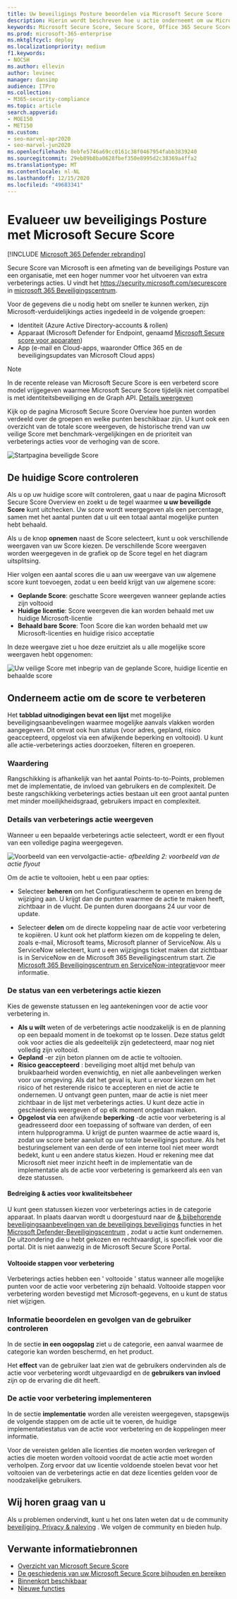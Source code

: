 ```yaml
---
title: Uw beveiligings Posture beoordelen via Microsoft Secure Score
description: Hierin wordt beschreven hoe u actie onderneemt om uw Microsoft Secure score te verbeteren in het Microsoft 365-Beveiligingscentrum.
keywords: Microsoft Secure Score, Secure Score, Office 365 Secure Score, Microsoft Security Score, Microsoft 365 Beveiligingscentrum, verbeteringen van verbetering
ms.prod: microsoft-365-enterprise
ms.mktglfcycl: deploy
ms.localizationpriority: medium
f1.keywords:
- NOCSH
ms.author: ellevin
author: levinec
manager: dansimp
audience: ITPro
ms.collection:
- M365-security-compliance
ms.topic: article
search.appverid:
- MOE150
- MET150
ms.custom:
- seo-marvel-apr2020
- seo-marvel-jun2020
ms.openlocfilehash: 8ebfe5746a69cc0161c38f0467954fabb3839240
ms.sourcegitcommit: 29eb89b8ba0628fbef350e8995d2c38369a4ffa2
ms.translationtype: MT
ms.contentlocale: nl-NL
ms.lasthandoff: 12/15/2020
ms.locfileid: "49683341"
---
```

# <a name="assess-your-security-posture-with-microsoft-secure-score"></a>Evalueer uw beveiligings Posture met Microsoft Secure Score

[!INCLUDE [Microsoft 365 Defender rebranding](../includes/microsoft-defender.md)]

Secure Score van Microsoft is een afmeting van de beveiligings Posture van een organisatie, met een hoger nummer voor het uitvoeren van extra verbeterings acties. U vindt het https://security.microsoft.com/securescore in [microsoft 365 Beveiligingscentrum](overview-security-center.md).

Voor de gegevens die u nodig hebt om sneller te kunnen werken, zijn Microsoft-verduidelijkings acties ingedeeld in de volgende groepen:

* Identiteit (Azure Active Directory-accounts & rollen)
* Apparaat (Microsoft Defender for Endpoint, genaamd [Microsoft Secure score voor apparaten](https://docs.microsoft.com/windows/security/threat-protection/microsoft-defender-atp/tvm-microsoft-secure-score-devices))
* App (e-mail en Cloud-apps, waaronder Office 365 en de beveiligingsupdates van Microsoft Cloud apps)

>[!NOTE]
>In de recente release van Microsoft Secure Score is een verbeterd score model vrijgegeven waarmee Microsoft Secure Score tijdelijk niet compatibel is met identiteitsbeveiliging en de Graph API. [Details weergeven](microsoft-secure-score-whats-new.md)

Kijk op de pagina Microsoft Secure Score Overview hoe punten worden verdeeld over de groepen en welke punten beschikbaar zijn. U kunt ook een overzicht van de totale score weergeven, de historische trend van uw veilige Score met benchmark-vergelijkingen en de prioriteit van verbeterings acties voor de verhoging van de score.

![Startpagina beveiligde Score](../../media/secure-score/secure-score-homepage-new.png)

## <a name="check-your-current-score"></a>De huidige Score controleren

Als u op uw huidige score wilt controleren, gaat u naar de pagina Microsoft Secure Score Overview en zoekt u de tegel waarmee **u uw beveiligde Score** kunt uitchecken. Uw score wordt weergegeven als een percentage, samen met het aantal punten dat u uit een totaal aantal mogelijke punten hebt behaald.

Als u de knop **opnemen** naast de Score selecteert, kunt u ook verschillende weergaven van uw Score kiezen. De verschillende Score weergaven worden weergegeven in de grafiek op de Score tegel en het diagram uitsplitsing.

Hier volgen een aantal scores die u aan uw weergave van uw algemene score kunt toevoegen, zodat u een beeld krijgt van uw algemene score:

- **Geplande Score**: geschatte Score weergeven wanneer geplande acties zijn voltooid
- **Huidige licentie**: Score weergeven die kan worden behaald met uw huidige Microsoft-licentie
- **Behaald bare Score**: Toon Score die kan worden behaald met uw Microsoft-licenties en huidige risico acceptatie

In deze weergave ziet u hoe deze eruitziet als u alle mogelijke score weergaven hebt opgenomen:

![Uw veilige Score met inbegrip van de geplande Score, huidige licentie en behaalde score](../../media/secure-score/your-secure-score.png)

## <a name="take-action-to-improve-your-score"></a>Onderneem actie om de score te verbeteren

Het **tabblad uitnodigingen bevat een lijst** met mogelijke beveiligingsaanbevelingen waarmee mogelijke aanvals vlakken worden aangegeven. Dit omvat ook hun status (voor adres, gepland, risico geaccepteerd, opgelost via een afwijkende beperking en voltooid). U kunt alle actie-verbeterings acties doorzoeken, filteren en groeperen.  

### <a name="ranking"></a>Waardering

Rangschikking is afhankelijk van het aantal Points-to-to-Points, problemen met de implementatie, de invloed van gebruikers en de complexiteit. De beste rangschikking verbeterings acties bestaan uit een groot aantal punten met minder moeilijkheidsgraad, gebruikers impact en complexiteit.

### <a name="view-improvement-action-details"></a>Details van verbeterings actie weergeven

Wanneer u een bepaalde verbeterings actie selecteert, wordt er een flyout van een volledige pagina weergegeven.  

![Voorbeeld van een vervolgactie-actie- ](../../media/secure-score/secure-score-improvement-action-details.png)
 *afbeelding 2: voorbeeld van de actie flyout*

Om de actie te voltooien, hebt u een paar opties:

* Selecteer **beheren** om het Configuratiescherm te openen en breng de wijziging aan. U krijgt dan de punten waarmee de actie te maken heeft, zichtbaar in de vlucht. De punten duren doorgaans 24 uur voor de update.

* Selecteer **delen** om de directe koppeling naar de actie voor verbetering te kopiëren. U kunt ook het platform kiezen om de koppeling te delen, zoals e-mail, Microsoft teams, Microsoft planner of ServiceNow. Als u ServiceNow selecteert, kunt u een wijzigings ticket maken dat zichtbaar is in ServiceNow en de Microsoft 365 Beveiligingscentrum start. Zie [Microsoft 365 Beveiligingscentrum en ServiceNow-integratie](tickets-security-center.md)voor meer informatie.

### <a name="choose-an-improvement-action-status"></a>De status van een verbeterings actie kiezen

Kies de gewenste statussen en leg aantekeningen voor de actie voor verbetering in.

- **Als u wilt** weten of de verbeterings actie noodzakelijk is en de planning op een bepaald moment in de toekomst op te lossen. Deze status geldt ook voor acties die als gedeeltelijk zijn gedetecteerd, maar nog niet volledig zijn voltooid.
- **Gepland** -er zijn beton plannen om de actie te voltooien.
- **Risico geaccepteerd** : beveiliging moet altijd met behulp van bruikbaarheid worden evenwichtig, en niet alle aanbevelingen werken voor uw omgeving. Als dat het geval is, kunt u ervoor kiezen om het risico of het resterende risico te accepteren en niet de actie te ondernemen. U ontvangt geen punten, maar de actie is niet meer zichtbaar in de lijst met verbeterings acties. U kunt deze actie in geschiedenis weergeven of op elk moment ongedaan maken.
- **Opgelost via** een afwijkende **beperking** -de actie voor verbetering is al geadresseerd door een toepassing of software van derden, of een intern hulpprogramma. U krijgt de punten waarmee de actie waard is, zodat uw score beter aansluit op uw totale beveiligings posture. Als het besturingselement van een derde of een interne tool niet meer wordt bedekt, kunt u een andere status kiezen. Houd er rekening mee dat Microsoft niet meer inzicht heeft in de implementatie van de implementatie als de actie voor verbetering is gemarkeerd als een van deze statussen.

#### <a name="threat--vulnerability-management-improvement-actions"></a>Bedreiging & acties voor kwaliteitsbeheer

U kunt geen statussen kiezen voor verbeterings acties in de categorie apparaat. In plaats daarvan wordt u doorgestuurd naar de [& bijbehorende beveiligingsaanbevelingen van de beveiligings beveiligings](https://docs.microsoft.com/windows/security/threat-protection/microsoft-defender-atp/tvm-security-recommendation) functies in het [Microsoft Defender-Beveiligingscentrum](https://docs.microsoft.com/windows/security/threat-protection/microsoft-defender-atp/use) , zodat u actie kunt ondernemen. De uitzondering die u hebt gekozen en rechtvaardigt, is specifiek voor die portal. Dit is niet aanwezig in de Microsoft Secure Score Portal.

#### <a name="completed-improvement-actions"></a>Voltooide stappen voor verbetering

Verbeterings acties hebben een ' voltooide ' status wanneer alle mogelijke punten voor de actie voor verbetering zijn behaald. Voltooide stappen voor verbetering worden bevestigd met Microsoft-gegevens, en u kunt de status niet wijzigen.

### <a name="assess-information-and-review-user-impact"></a>Informatie beoordelen en gevolgen van de gebruiker controleren

In de sectie **in een oogopslag** ziet u de categorie, een aanval waarmee de categorie kan worden beschermd, en het product.

Het **effect** van de gebruiker laat zien wat de gebruikers ondervinden als de actie voor verbetering wordt uitgevaardigd en de **gebruikers van invloed** zijn op de ervaring die dit heeft.

### <a name="implement-the-improvement-action"></a>De actie voor verbetering implementeren

In de sectie **implementatie** worden alle vereisten weergegeven, stapsgewijs de volgende stappen om de actie uit te voeren, de huidige implementatiestatus van de actie voor verbetering en de koppelingen meer informatie.

Voor de vereisten gelden alle licenties die moeten worden verkregen of acties die moeten worden voltooid voordat de actie actie moet worden verholpen. Zorg ervoor dat uw licentie voldoende stoelen bevat voor het voltooien van de verbeterings actie en dat deze licenties gelden voor de noodzakelijke gebruikers.  

## <a name="we-want-to-hear-from-you"></a>Wij horen graag van u

Als u problemen ondervindt, kunt u het ons laten weten dat u de community [beveiliging, Privacy & naleving](https://techcommunity.microsoft.com/t5/Security-Privacy-Compliance/bd-p/security_privacy) . We volgen de community en bieden hulp.

## <a name="related-resources"></a>Verwante informatiebronnen

- [Overzicht van Microsoft Secure Score](microsoft-secure-score.md)
- [De geschiedenis van uw Microsoft Secure Score bijhouden en bereiken](microsoft-secure-score-history-metrics-trends.md)
- [Binnenkort beschikbaar](microsoft-secure-score-whats-coming.md)
- [Nieuwe functies](microsoft-secure-score-whats-new.md)
